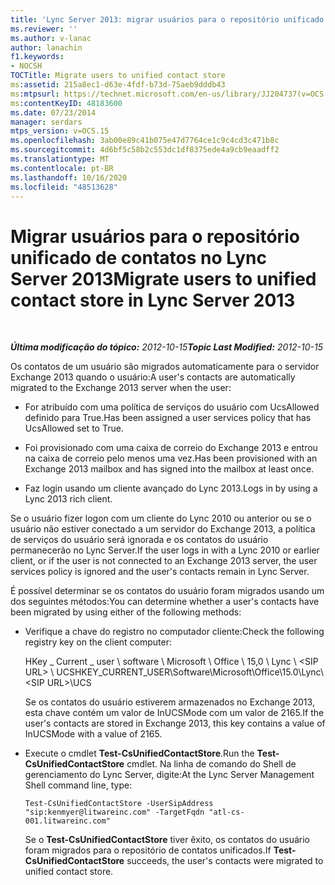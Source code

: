 ```yaml
---
title: 'Lync Server 2013: migrar usuários para o repositório unificado de contatos'
ms.reviewer: ''
ms.author: v-lanac
author: lanachin
f1.keywords:
- NOCSH
TOCTitle: Migrate users to unified contact store
ms:assetid: 215a8ec1-d63e-4fdf-b73d-75aeb9dddb43
ms:mtpsurl: https://technet.microsoft.com/en-us/library/JJ204737(v=OCS.15)
ms:contentKeyID: 48183600
ms.date: 07/23/2014
manager: serdars
mtps_version: v=OCS.15
ms.openlocfilehash: 3ab00e89c41b075e47d7764ce1c9c4cd3c471b8c
ms.sourcegitcommit: 4d6bf5c58b2c553dc1df8375ede4a9cb9eaadff2
ms.translationtype: MT
ms.contentlocale: pt-BR
ms.lasthandoff: 10/16/2020
ms.locfileid: "48513628"
---
```

# <a name="migrate-users-to-unified-contact-store-in-lync-server-2013"></a><span data-ttu-id="9745a-102">Migrar usuários para o repositório unificado de contatos no Lync Server 2013</span><span class="sxs-lookup"><span data-stu-id="9745a-102">Migrate users to unified contact store in Lync Server 2013</span></span>

<div data-xmlns="http://www.w3.org/1999/xhtml">

<div class="topic" data-xmlns="http://www.w3.org/1999/xhtml" data-msxsl="urn:schemas-microsoft-com:xslt" data-cs="https://msdn.microsoft.com/">

<div data-asp="https://msdn2.microsoft.com/asp">



</div>

<div id="mainSection">

<div id="mainBody">

<span> </span>

<span data-ttu-id="9745a-103">_**Última modificação do tópico:** 2012-10-15_</span><span class="sxs-lookup"><span data-stu-id="9745a-103">_**Topic Last Modified:** 2012-10-15_</span></span>

<span data-ttu-id="9745a-104">Os contatos de um usuário são migrados automaticamente para o servidor Exchange 2013 quando o usuário:</span><span class="sxs-lookup"><span data-stu-id="9745a-104">A user's contacts are automatically migrated to the Exchange 2013 server when the user:</span></span>

  - <span data-ttu-id="9745a-105">For atribuído com uma política de serviços do usuário com UcsAllowed definido para True.</span><span class="sxs-lookup"><span data-stu-id="9745a-105">Has been assigned a user services policy that has UcsAllowed set to True.</span></span>

  - <span data-ttu-id="9745a-106">Foi provisionado com uma caixa de correio do Exchange 2013 e entrou na caixa de correio pelo menos uma vez.</span><span class="sxs-lookup"><span data-stu-id="9745a-106">Has been provisioned with an Exchange 2013 mailbox and has signed into the mailbox at least once.</span></span>

  - <span data-ttu-id="9745a-107">Faz login usando um cliente avançado do Lync 2013.</span><span class="sxs-lookup"><span data-stu-id="9745a-107">Logs in by using a Lync 2013 rich client.</span></span>

<span data-ttu-id="9745a-108">Se o usuário fizer logon com um cliente do Lync 2010 ou anterior ou se o usuário não estiver conectado a um servidor do Exchange 2013, a política de serviços do usuário será ignorada e os contatos do usuário permanecerão no Lync Server.</span><span class="sxs-lookup"><span data-stu-id="9745a-108">If the user logs in with a Lync 2010 or earlier client, or if the user is not connected to an Exchange 2013 server, the user services policy is ignored and the user's contacts remain in Lync Server.</span></span>

<span data-ttu-id="9745a-109">É possível determinar se os contatos do usuário foram migrados usando um dos seguintes métodos:</span><span class="sxs-lookup"><span data-stu-id="9745a-109">You can determine whether a user's contacts have been migrated by using either of the following methods:</span></span>

  - <span data-ttu-id="9745a-110">Verifique a chave do registro no computador cliente:</span><span class="sxs-lookup"><span data-stu-id="9745a-110">Check the following registry key on the client computer:</span></span>
    
    <span data-ttu-id="9745a-111">HKey \_ Current \_ user \\ software \\ Microsoft \\ Office \\ 15,0 \\ Lync \\ \<SIP URL\> \\ UCS</span><span class="sxs-lookup"><span data-stu-id="9745a-111">HKEY\_CURRENT\_USER\\Software\\Microsoft\\Office\\15.0\\Lync\\\<SIP URL\>\\UCS</span></span>
    
    <span data-ttu-id="9745a-112">Se os contatos do usuário estiverem armazenados no Exchange 2013, esta chave contém um valor de InUCSMode com um valor de 2165.</span><span class="sxs-lookup"><span data-stu-id="9745a-112">If the user's contacts are stored in Exchange 2013, this key contains a value of InUCSMode with a value of 2165.</span></span>

  - <span data-ttu-id="9745a-113">Execute o cmdlet **Test-CsUnifiedContactStore**.</span><span class="sxs-lookup"><span data-stu-id="9745a-113">Run the **Test-CsUnifiedContactStore** cmdlet.</span></span> <span data-ttu-id="9745a-114">Na linha de comando do Shell de gerenciamento do Lync Server, digite:</span><span class="sxs-lookup"><span data-stu-id="9745a-114">At the Lync Server Management Shell command line, type:</span></span>
    
        Test-CsUnifiedContactStore -UserSipAddress "sip:kenmyer@litwareinc.com" -TargetFqdn "atl-cs-001.litwareinc.com"
    
    <span data-ttu-id="9745a-115">Se o **Test-CsUnifiedContactStore** tiver êxito, os contatos do usuário foram migrados para o repositório de contatos unificados.</span><span class="sxs-lookup"><span data-stu-id="9745a-115">If **Test-CsUnifiedContactStore** succeeds, the user's contacts were migrated to unified contact store.</span></span>

</div>

<span> </span>

</div>

</div>

</div>

